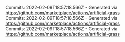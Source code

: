 Commits: 2022-02-09T18:57:18.566Z - Generated via https://github.com/marketplace/actions/artificial-grass
<br>
Commits: 2022-02-09T18:57:18.566Z - Generated via https://github.com/marketplace/actions/artificial-grass
<br>
Commits: 2022-02-09T18:57:18.566Z - Generated via https://github.com/marketplace/actions/artificial-grass
<br>
